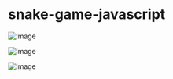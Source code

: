 # snake-game-javascript



![image](https://user-images.githubusercontent.com/18406724/126428468-4f3f3b0b-db02-423b-b60f-d2ff13888fc5.png)


![image](https://user-images.githubusercontent.com/18406724/126428453-03806471-d0f9-47e0-81a1-2a690bc10b53.png)



![image](https://user-images.githubusercontent.com/18406724/126428540-e0444edf-630e-4515-965b-edeceb8ab120.png)

